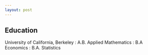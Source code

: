 ```yaml
---
layout: post
---
```

## Education
University of California, Berkeley 
  : A.B. Applied Mathematics
  : B.A Economics
  : B.A. Statistics


